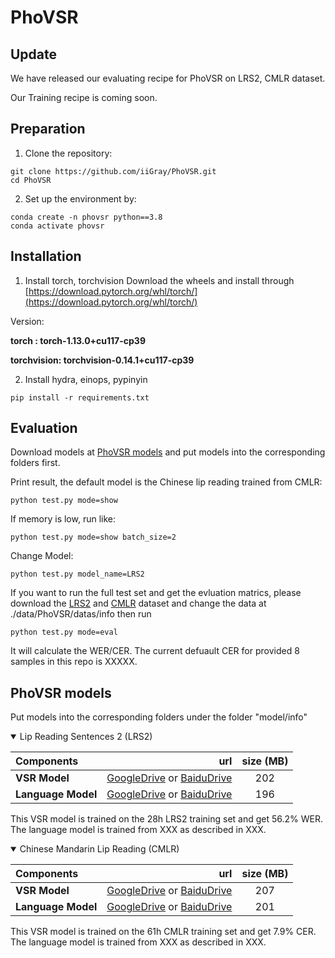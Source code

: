 # PhoVSR

## Update

We have released our evaluating recipe for PhoVSR on LRS2, CMLR dataset.

Our Training recipe is coming soon.

## Preparation
1. Clone the repository:
```
git clone https://github.com/iiGray/PhoVSR.git
cd PhoVSR
```


2. Set up the environment by:
```
conda create -n phovsr python==3.8
conda activate phovsr
```

## Installation

1. Install torch, torchvision
Download the wheels and install through
[https://download.pytorch.org/whl/torch/](https://download.pytorch.org/whl/torch/)

Version:

**torch : torch-1.13.0+cu117-cp39**

**torchvision: torchvision-0.14.1+cu117-cp39**


2. Install hydra, einops, pypinyin

```
pip install -r requirements.txt
```


## Evaluation

Download models at [PhoVSR models](#PhoVSR-models) and put models into the corresponding folders first.

Print result, the default model is the Chinese lip reading trained from CMLR:
```
python test.py mode=show
```

If memory is low, run like:
```
python test.py mode=show batch_size=2 
```

Change Model:
```
python test.py model_name=LRS2
```
If you want to run the full test set and get the evluation matrics, please download the [LRS2](https://www.robots.ox.ac.uk/~vgg/data/lip_reading/lrs2.html) and [CMLR](https://www.vipazoo.cn/CMLR.html) dataset and change the data at ./data/PhoVSR/datas/info then run
```
python test.py mode=eval
```
It will calculate the WER/CER. The current defuault CER for provided 8 samples in this repo is XXXXX.
## PhoVSR models


Put models into the corresponding folders under the folder "model/info"


<details open>

<summary>Lip Reading Sentences 2 (LRS2)</summary>

<p> </p>

|     Components        |                                  url                                         |  size (MB)  |
|:----------------------|-----------------------------------------------------------------------------------:|:-----------:|
|   **VSR Model**       | [GoogleDrive](https://drive.google.com/file/d/1USsLFKtI0xspWqyDHxX2RX0rC7iB9onl/view?usp=sharing) or [BaiduDrive](https://pan.baidu.com/s/1YgCUp0rOxVdA6Ww5DvEK6A?pwd=bz4p)   |     202     |
|   **Language Model**  |  [GoogleDrive](https://drive.google.com/file/d/1lEdyGB0JBMkhSpKVOQklA63c_loqtGTH/view?usp=sharing) or [BaiduDrive](https://pan.baidu.com/s/1x3LmxkFpxgfMxmnLXKlXfQ?pwd=epmu)   |     196     |

</details>

This VSR model is trained on the 28h LRS2 training set and get 56.2% WER. The language model is trained from XXX as described in XXX. 


<details open>

<summary>Chinese Mandarin Lip Reading (CMLR)</summary>

<p> </p>

|     Components        |                                 url                                         |  size (MB)  |
|:----------------------|-----------------------------------------------------------------------------------:|:-----------:|
|   **VSR Model**       |  [GoogleDrive](https://drive.google.com/file/d/1g6Oyjl6SjkVwLDYv4BVT2ShQZ_rlsyyu/view?usp=drive_link) or [BaiduDrive](https://pan.baidu.com/s/14IoqyjXF1mFGA5jAiw6ygQ?pwd=exd5)    |     207    |
|   **Language Model**  |  [GoogleDrive](https://drive.google.com/file/d/1VxJlTzb54KZVsY6g7Ra3xLEMvIRs0nFc/view?usp=sharing) or [BaiduDrive](https://pan.baidu.com/s/12Ed2Who3CXDAWKJBwfM6Mg?pwd=39vj) |     201    |

</details>

This VSR model is trained on the 61h CMLR training set and get 7.9% CER. The language model is trained from XXX as described in XXX. 

